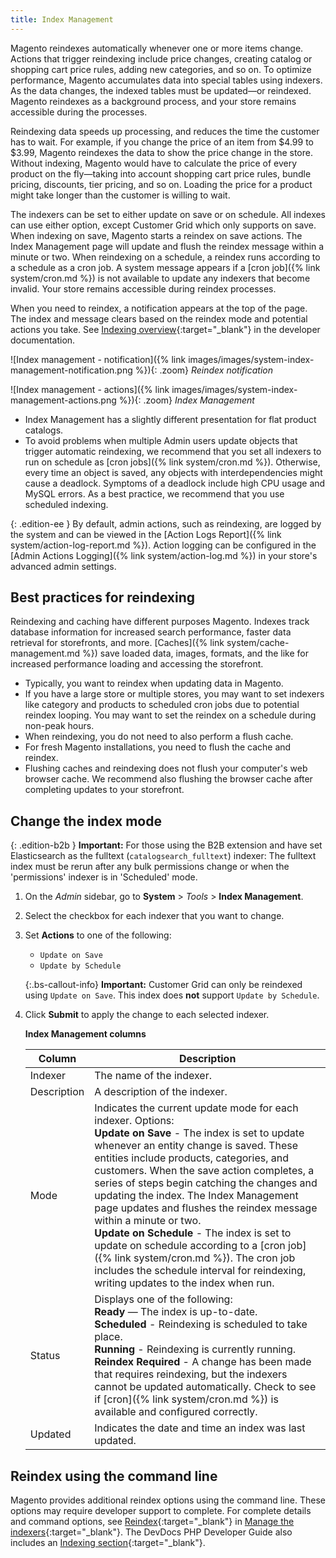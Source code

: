 ```yaml
---
title: Index Management
---
```


Magento reindexes automatically whenever one or more items change. Actions that trigger reindexing include price changes, creating catalog or shopping cart price rules, adding new categories, and so on. To optimize performance, Magento accumulates data into special tables using indexers. As the data changes, the indexed tables must be updated—or reindexed. Magento reindexes as a background process, and your store remains accessible during the processes.

Reindexing data speeds up processing, and reduces the time the customer has to wait. For example, if you change the price of an item from $4.99 to $3.99, Magento reindexes the data to show the price change in the store. Without indexing, Magento would have to calculate the price of every product on the fly—taking into account shopping cart price rules, bundle pricing, discounts, tier pricing, and so on. Loading the price for a product might take longer than the customer is willing to wait.

The indexers can be set to either update on save or on schedule. All indexes can use either option, except Customer Grid which only supports on save. When indexing on save, Magento starts a reindex on save actions. The Index Management page will update and flush the reindex message within a minute or two. When reindexing on a schedule, a reindex runs according to a schedule as a cron job. A system message appears if a [cron job]({% link system/cron.md %}) is not available to update any indexers that become invalid. Your store remains accessible during reindex processes.

When you need to reindex, a notification appears at the top of the page. The index and message clears based on the reindex mode and potential actions you take. See [Indexing overview][1]{:target="_blank"} in the developer documentation.

![Index management - notification]({% link images/images/system-index-management-notification.png %}){: .zoom}
_Reindex notification_

![Index management - actions]({% link images/images/system-index-management-actions.png %}){: .zoom}
_Index Management_

- Index Management has a slightly different presentation for flat product catalogs.
- To avoid problems when multiple Admin users update objects that trigger automatic reindexing, we recommend that you set all indexers to run on schedule as [cron jobs]({% link system/cron.md %}). Otherwise, every time an object is saved, any objects with interdependencies might cause a deadlock. Symptoms of a deadlock include high CPU usage and MySQL errors. As a best practice, we recommend that you use scheduled indexing.

{: .edition-ee }
By default, admin actions, such as reindexing, are logged by the system and can be viewed in the [Action Logs Report]({% link system/action-log-report.md %}). Action logging can be configured in the [Admin Actions Logging]({% link system/action-log.md %}) in your store's advanced admin settings.

## Best practices for reindexing

Reindexing and caching have different purposes Magento. Indexes track database information for increased search performance, faster data retrieval for storefronts, and more. [Caches]({% link system/cache-management.md %}) save loaded data, images, formats, and the like for increased performance loading and accessing the storefront.

- Typically, you want to reindex when updating data in Magento.
- If you have a large store or multiple stores, you may want to set indexers like category and products to scheduled cron jobs due to potential reindex looping. You may want to set the reindex on a schedule during non-peak hours.
- When reindexing, you do not need to also perform a flush cache.
- For fresh Magento installations, you need to flush the cache and reindex.
- Flushing caches and reindexing does not flush your computer's web browser cache. We recommend also flushing the browser cache after completing updates to your storefront.

## Change the index mode

{: .edition-b2b }
**Important:** For those using the B2B extension and have set Elasticsearch as the fulltext (`catalogsearch_fulltext`) indexer: The fulltext index must be rerun after any bulk permissions change or when the 'permissions' indexer is in 'Scheduled' mode.

1. On the _Admin_ sidebar, go to **System** > _Tools_ > **Index Management**.

1. Select the checkbox for each indexer that you want to change.

1. Set **Actions** to one of the following:

    - `Update on Save`
    - `Update by Schedule`

    {:.bs-callout-info}
    **Important:** Customer Grid can only be reindexed using `Update on Save`. This index does **not** support `Update by Schedule`.

1. Click **Submit** to apply the change to each selected indexer.

    **Index Management columns**

    Column | Description
    ------ | -----------
    Indexer | The name of the indexer.
    Description | A description of the indexer.
    Mode | Indicates the current update mode for each indexer. Options: <br/>**Update on Save** - The index is set to update whenever an entity change is saved. These entities include products, categories, and customers. When the save action completes, a series of steps begin catching the changes and updating the index. The Index Management page updates and flushes the reindex message within a minute or two. <br/>**Update on Schedule** - The index is set to update on schedule according to a [cron job]({% link system/cron.md %}). The cron job includes the schedule interval for reindexing, writing updates to the index when run.
    Status | Displays one of the following: <br/>**Ready** — The index is up-to-date. <br/>**Scheduled** - Reindexing is scheduled to take place. <br/>**Running** - Reindexing is currently running. <br/>**Reindex Required** - A change has been made that requires reindexing, but the indexers cannot be updated automatically. Check to see if [cron]({% link system/cron.md %}) is available and configured correctly.
    Updated | Indicates the date and time an index was last updated.

## Reindex using the command line

Magento provides additional reindex options using the command line. These options may require developer support to complete. For complete details and command options, see [Reindex][2]{:target="_blank"} in [Manage the indexers][3]{:target="_blank"}. The DevDocs PHP Developer Guide also includes an [Indexing section][4]{:target="_blank"}.

[1]: http://devdocs.magento.com/guides/v2.3/extension-dev-guide/indexing.html
[2]: https://devdocs.magento.com/guides/v2.3/config-guide/cli/config-cli-subcommands-index.html#config-cli-subcommands-index-reindex
[3]: https://devdocs.magento.com/guides/v2.3/config-guide/cli/config-cli-subcommands-index.html
[4]: https://devdocs.magento.com/guides/v2.3/extension-dev-guide/indexing.html
